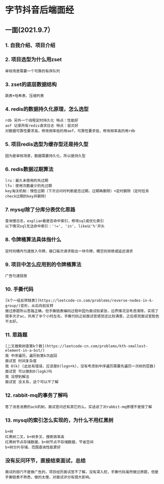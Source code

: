 # 字节抖音后端面经
## 一面(2021.9.7）
### 1. 自我介绍、项目介绍
### 2. 项目选型为什么用zset
    审核场景需要一个可靠的有序队列
### 3. zset的底层数据结构
    跳表+哈希表、压缩列表
### 4. redis的数据持久化原理，怎么选型
    rdb 另外一个线程定时持久化 特点：性能好
    aof 记录所有redis请求日志 特点：容灾好
    对数据可靠性要求高，修改频率低的用aof，可靠性要求低，修改频率高的用rdb
### 5. 项目redis选型为缓存型还是持久型
    因为是审核场景，数据需要持久化，所以是持久型
### 6. redis数据过期算法
    lru：最久未使用的先过期
    lfu：使用次数最少的先过期
    key淘汰机制：惰性过期（下次访问时判断是否过期，过期再删除）+定时删除（定时任务check过期的key并删除）
### 7. mysql除了分库分表优化思路
    查询慢日志，explian看是否命中索引，修改sql或优化索引
    以下情况sql无法命中索引：'!=', 'in', like以'%'开头
### 8. 令牌桶算法具体指什么
    定时向桶内匀速放入令牌，接口每次请求取出一块令牌，桶空则拒绝或延迟请求
### 9. 项目中怎么应用到的令牌桶算法
    广告匀速投放
### 10. 手撕代码
    [k个一组反转链表](https://leetcode-cn.com/problems/reverse-nodes-in-k-group/)变形，从后向前反转
    做过原题所以思路正确，但手撕链表编码过程中因为面试较紧张，边界情况没考虑清除，实现了很多次才ac，共用了半个小时左右，手撕代码之前面试官感觉还比较满意，之后感觉面试官脸色不太好。
### 11. 思路题
    [二叉搜索树查第k个数](https://leetcode-cn.com/problems/kth-smallest-element-in-a-bst/)
    我 中序遍历，遍历到第k次返回
    面试官 时间复杂度
    我 O(k) (此处有错误，应该是O(logn+k)，没有考虑到中序遍历需要先遍历一次树的层数)
    面试官 可以做到O(logk)吗
    我 没想到解法
    面试官 没关系，这个可以不了解
### 12. rabbit-mq的事务了解吗
    答了消息消费的ack机制，面试官问还有其它的么，实话说了对rabbit-mq原理不是很了解
### 13. mysql的索引怎么实现的，为什么不用红黑树
    b+树
    红黑树二叉，b+树多叉，搜索效率高
    红黑树节点存储数据，b+树节点不存储数据，节省空间
    b+树分片存储，范围查询性能更好
### 没有反问环节，直接结束面试，总结
    面试的部门不是做广告的，项目经历面试官不了解，没有深入挖，手撕代码虽然做过原题，但是手撕链表不熟悉，做的太慢，对面试评分有很大影响。